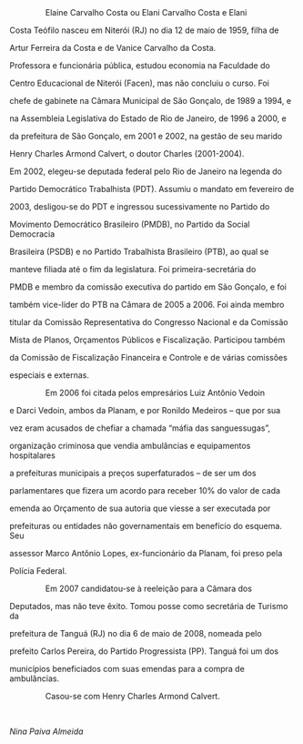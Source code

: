 

 



                Elaine Carvalho Costa ou Elani Carvalho Costa e Elani

Costa Teófilo nasceu em Niterói (RJ) no dia 12 de maio de 1959, filha de

Artur Ferreira da Costa e de Vanice Carvalho da Costa.



Professora e funcionária pública, estudou economia na Faculdade do

Centro Educacional de Niterói (Facen), mas não concluiu o curso. Foi

chefe de gabinete na Câmara Municipal de São Gonçalo, de 1989 a 1994, e

na Assembleia Legislativa do Estado de Rio de Janeiro, de 1996 a 2000, e

da prefeitura de São Gonçalo, em 2001 e 2002, na gestão de seu marido

Henry Charles Armond Calvert, o doutor Charles (2001-2004).



Em 2002, elegeu-se deputada federal pelo Rio de Janeiro na legenda do

Partido Democrático Trabalhista (PDT). Assumiu o mandato em fevereiro de

2003, desligou-se do PDT e ingressou sucessivamente no Partido do

Movimento Democrático Brasileiro (PMDB), no Partido da Social Democracia

Brasileira (PSDB) e no Partido Trabalhista Brasileiro (PTB), ao qual se

manteve filiada até o fim da legislatura. Foi primeira-secretária do

PMDB e membro da comissão executiva do partido em São Gonçalo, e foi

também vice-líder do PTB na Câmara de 2005 a 2006. Foi ainda membro

titular da Comissão Representativa do Congresso Nacional e da Comissão

Mista de Planos, Orçamentos Públicos e Fiscalização. Participou também

da Comissão de Fiscalização Financeira e Controle e de várias comissões

especiais e externas.



                Em 2006 foi citada pelos empresários Luiz Antônio Vedoin

e Darci Vedoin, ambos da Planam, e por Ronildo Medeiros – que por sua

vez eram acusados de chefiar a chamada “máfia das sanguessugas”,

organização criminosa que vendia ambulâncias e equipamentos hospitalares

a prefeituras municipais a preços superfaturados – de ser um dos

parlamentares que fizera um acordo para receber 10% do valor de cada

emenda ao Orçamento de sua autoria que viesse a ser executada por

prefeituras ou entidades não governamentais em benefício do esquema. Seu

assessor Marco Antônio Lopes, ex-funcionário da Planam, foi preso pela

Polícia Federal.



                Em 2007 candidatou-se à reeleição para a Câmara dos

Deputados, mas não teve êxito. Tomou posse como secretária de Turismo da

prefeitura de Tanguá (RJ) no dia 6 de maio de 2008, nomeada pelo

prefeito Carlos Pereira, do Partido Progressista (PP). Tanguá foi um dos

municípios beneficiados com suas emendas para a compra de ambulâncias.



                Casou-se com Henry Charles Armond Calvert.



 



*Nina Paiva Almeida*



 



